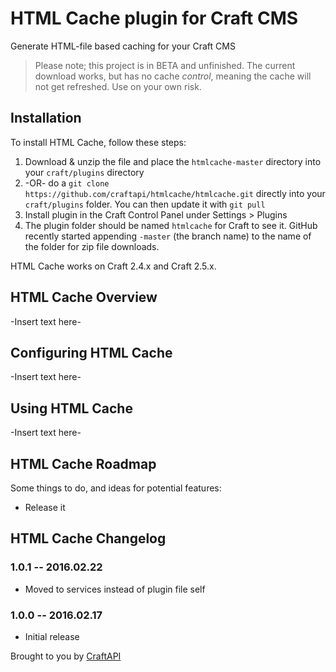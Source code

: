 # HTML Cache plugin for Craft CMS

Generate HTML-file based caching for your Craft CMS

> Please note; this project is in BETA and unfinished. The current download works, but has no cache *control*, meaning the cache will not get refreshed. Use on your own risk.

## Installation

To install HTML Cache, follow these steps:

1. Download & unzip the file and place the `htmlcache-master` directory into your `craft/plugins` directory
2.  -OR- do a `git clone https://github.com/craftapi/htmlcache/htmlcache.git` directly into your `craft/plugins` folder.  You can then update it with `git pull`
3. Install plugin in the Craft Control Panel under Settings > Plugins
4. The plugin folder should be named `htmlcache` for Craft to see it.  GitHub recently started appending `-master` (the branch name) to the name of the folder for zip file downloads.

HTML Cache works on Craft 2.4.x and Craft 2.5.x.

## HTML Cache Overview

-Insert text here-

## Configuring HTML Cache

-Insert text here-

## Using HTML Cache

-Insert text here-

## HTML Cache Roadmap

Some things to do, and ideas for potential features:

* Release it

## HTML Cache Changelog

### 1.0.1 -- 2016.02.22

* Moved to services instead of plugin file self

### 1.0.0 -- 2016.02.17

* Initial release

Brought to you by [CraftAPI](https://github.com/craftapi)
